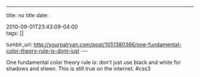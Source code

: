 ---
title: no title
date:

 2010-09-01T23:43:09-04:00  
tags:  []

tumblr_url:
http://yourpalryan.com/post/1051380366/one-fundamental-color-theory-rule-is-dont-just
\-\--

One fundamental color theory rule is: don't just use black and white for
shadows and sheen. This is still true on the internet. \#css3
